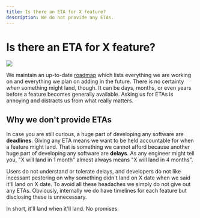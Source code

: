 ```yaml
---
title: Is there an ETA for X feature?
description: We do not provide any ETAs.
---
```


# Is there an ETA for X feature?

![](https://imgs.xkcd.com/comics/estimating_time.png)

We maintain an up-to-date [roadmap](https://notesnook.com/roadmap) which lists everything we are working on and everything we plan on adding in the future. There is no certainty _when_ something might land, though. It can be days, months, or even years before a feature becomes generally available. Asking us for ETAs is annoying and distracts us from what really matters.

## Why we don't provide ETAs

In case you are still curious, a huge part of developing any software are **deadlines**. Giving any ETA means we want to be held accountable for when a feature might land. That is something we cannot afford because another huge part of developing any software are **delays**. As any engineer might tell you, "X will land in 1 month" almost always means "X will land in 4 months".

Users do not understand or tolerate delays, and developers do not like incessant pestering on why something didn't land on X date when we said it'll land on X date. To avoid all these headaches we simply do not give out any ETAs. Obviously, internally we do have timelines for each feature but disclosing these is unnecessary.

In short, it'll land when it'll land. No promises.
